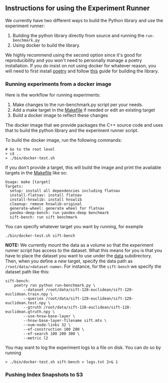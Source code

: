 
## Instructions for using the Experiment Runner

We currently have two different ways to build the Python library and use the
experiment runner:

1. Building the python library directly from source and running the `run-benchmark.py`
2. Using docker to build the library. 

We highly recommend using the second option since it's good for reproducibility and you 
won't need to personally manage a poetry installation. If you do insist on not using docker
for whatever reason, you will need to first install [poetry](https://python-poetry.org/) and follow [this](../flatnav_python/README.md) guide for building the library. 

### Running experiments from a docker image 

Here is the workflow for running experiments: 

1. Make changes to the run-benchmark.py script per your needs.
2. Add a make target in the [Makefile](/experiments/Makefile) if needed or edit an existing target
3. Build a docker image to reflect these changes

The docker image that we provide packages the C++ source code and uses that to build the python library
and the experiment runner script. 

To build the docker image, run the following commands:

```shell
# Go to the root level
> cd ..
> ./bin/docker-test.sh 
```

If you don't provide a target, this will build the image and print the available targets in the [Makefile](/experiments/Makefile) like so:

```
Usage: make [target]
Targets:
  setup: install all dependencies including flatnav
  install-flatnav: install flatnav
  install-hnswlib: install hnswlib
  cleanup: remove hnswlib-original
  generate-wheel: generate wheel for flatnav
  yandex-deep-bench: run yandex-deep benchmark
  sift-bench: run sift benchmark
```

You can specify whatever target you want by running, for example

```
./bin/docker-test.sh sift-bench
```

**NOTE:** We currently mount the data as a volume so that the experiment runner script has access 
to the dataset. What this means for you is that you have to place the dataset you want to use under the 
[data](/data/) subdirectory. Then, when you define a new target, specify the data path as `/root/data/<dataset-name>`. For instance, for the `sift-bench` we specify the dataset path like this:

```
sift-bench: 
	poetry run python run-benchmark.py \
		--dataset /root/data/sift-128-euclidean/sift-128-euclidean.train.npy \
		--queries /root/data/sift-128-euclidean/sift-128-euclidean.test.npy \
		--gtruth /root/data/sift-128-euclidean/sift-128-euclidean.gtruth.npy \
		--use-hnsw-base-layer \
		--hnsw-base-layer-filename sift.mtx \
		--num-node-links 32 \
		--ef-construction 100 200 \
		--ef-search 100 200 300 \
		--metric l2 
```

You may want to log the experiment logs to a file on disk. You can do so by running 
```
> ./bin/docker-test.sh sift-bench > logs.txt 2>& 1
```


### Pushing Index Snapshots to S3




